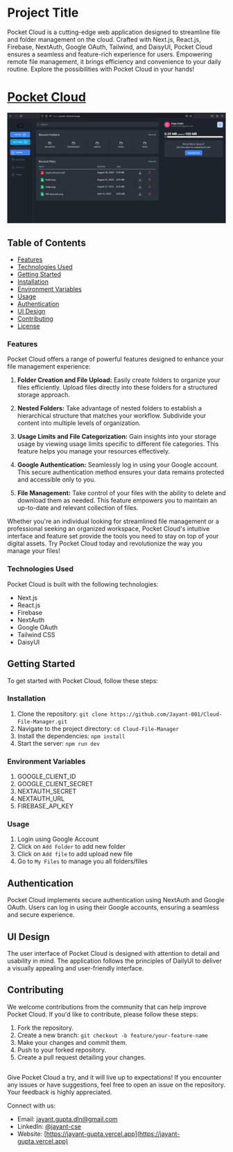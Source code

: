 # Project Title


Pocket Cloud is a cutting-edge web application designed to streamline file and folder management on the cloud. Crafted with Next.js, React.js, Firebase, NextAuth, Google OAuth, Tailwind, and DaisyUI, Pocket Cloud ensures a seamless and feature-rich experience for users. Empowering remote file management, it brings efficiency and convenience to your daily routine. Explore the possibilities with Pocket Cloud in your hands!

# [Pocket Cloud](https://pocket-cloud.vercel.app/)

![Pocket Cloud](https://raw.githubusercontent.com/Jayant-001/Cloud-File-Manager/master/public/home%20ss.png)


## Table of Contents

-   [Features](#features)
-   [Technologies Used](#technologies-used)
-   [Getting Started](#getting-started)
-   [Installation](#installation)
-   [Environment Variables](#environment-variables)
-   [Usage](#usage)
-   [Authentication](#authentication)
-   [UI Design](#ui-design)
-   [Contributing](#contributing)
-   [License](#license)

### Features

Pocket Cloud offers a range of powerful features designed to enhance your file management experience:

1. **Folder Creation and File Upload:** Easily create folders to organize your files efficiently. Upload files directly into these folders for a structured storage approach.

2. **Nested Folders:** Take advantage of nested folders to establish a hierarchical structure that matches your workflow. Subdivide your content into multiple levels of organization.

3. **Usage Limits and File Categorization:** Gain insights into your storage usage by viewing usage limits specific to different file categories. This feature helps you manage your resources effectively.

4. **Google Authentication:** Seamlessly log in using your Google account. This secure authentication method ensures your data remains protected and accessible only to you.

5. **File Management:** Take control of your files with the ability to delete and download them as needed. This feature empowers you to maintain an up-to-date and relevant collection of files.

Whether you're an individual looking for streamlined file management or a professional seeking an organized workspace, Pocket Cloud's intuitive interface and feature set provide the tools you need to stay on top of your digital assets. Try Pocket Cloud today and revolutionize the way you manage your files!

### Technologies Used

Pocket Cloud is built with the following technologies:

-   Next.js
-   React.js
-   Firebase
-   NextAuth
-   Google OAuth
-   Tailwind CSS
-   DaisyUI

## Getting Started

To get started with Pocket Cloud, follow these steps:

### Installation

1. Clone the repository: `git clone https://github.com/Jayant-001/Cloud-File-Manager.git`
2. Navigate to the project directory: `cd Cloud-File-Manager`
3. Install the dependencies: `npm install`
4. Start the server: `npm run dev`

### Environment Variables

1. GOOGLE_CLIENT_ID
2. GOOGLE_CLIENT_SECRET
3. NEXTAUTH_SECRET
4. NEXTAUTH_URL
5. FIREBASE_API_KEY

### Usage

1. Login using Google Account
2. Click on `Add Folder` to add new folder
3. Click on `Add file` to add upload new file
4. Go to `My Files` to manage you all folders/files

## Authentication

Pocket Cloud implements secure authentication using NextAuth and Google OAuth. Users can log in using their Google accounts, ensuring a seamless and secure experience.

## UI Design

The user interface of Pocket Cloud is designed with attention to detail and usability in mind. The application follows the principles of DailyUI to deliver a visually appealing and user-friendly interface.

## Contributing

We welcome contributions from the community that can help improve Pocket Cloud. If you'd like to contribute, please follow these steps:

1. Fork the repository.
2. Create a new branch: `git checkout -b feature/your-feature-name`
3. Make your changes and commit them.
4. Push to your forked repository.
5. Create a pull request detailing your changes.

##

Give Pocket Cloud a try, and it will live up to expectations! If you encounter any issues or have suggestions, feel free to open an issue on the repository. Your feedback is highly appreciated.

Connect with us:

-   Email: [jayant.gupta.dln@gmail.com](jayant.gupta.dln@gmail.com)
-   LinkedIn: [@jayant-cse](https://www.linkedin.com/in/jayant-cse/)
-   Website: [https://jayant-gupta.vercel.app](https://jayant-gupta.vercel.app)
